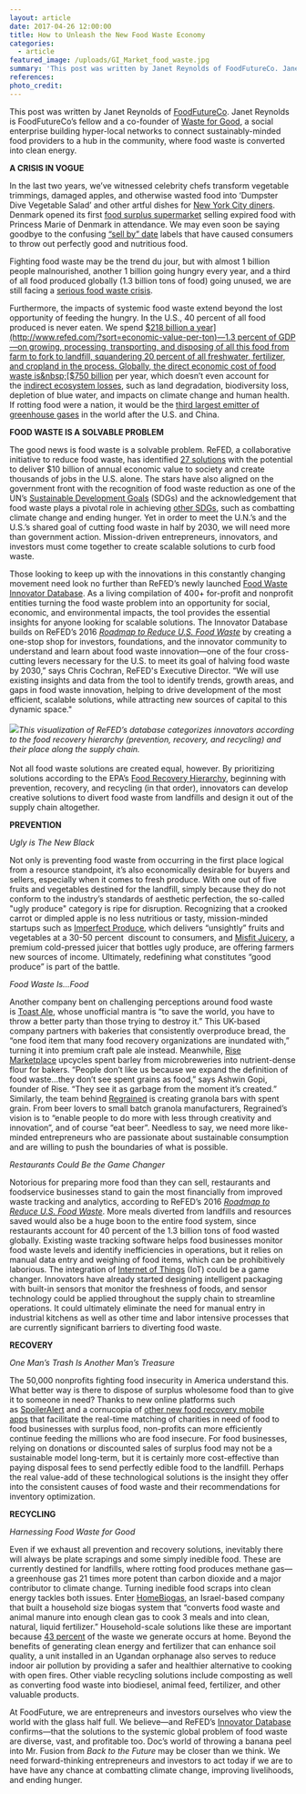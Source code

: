 ```yaml
---
layout: article
date: 2017-04-26 12:00:00
title: How to Unleash the New Food Waste Economy
categories:
  - article
featured_image: /uploads/GI_Market_food_waste.jpg
summary: 'This post was written by Janet Reynolds of FoodFutureCo. Janet Reynolds is FoodFutureCo’s fellow and a co-founder of Waste for Good, a social enterprise building hyper-local networks to connect sustainably-minded food providers to a hub in the community, where food waste is converted into clean energy.'
references:
photo_credit:
---
```



This post was written by Janet Reynolds of [FoodFutureCo](http://www.foodfuture.co/). Janet Reynolds is FoodFutureCo’s fellow and a co-founder of [Waste for Good](http://www.wasteforgood.com/), a social enterprise building hyper-local networks to connect sustainably-minded food providers to a hub in the community, where food waste is converted into clean energy.

**A CRISIS IN VOGUE**

In the last two years, we’ve witnessed celebrity chefs transform vegetable trimmings, damaged apples, and otherwise wasted food into ‘Dumpster Dive Vegetable Salad’ and other artful dishes for&nbsp;[New York City diners](https://www.nytimes.com/2015/04/01/dining/at-the-chef-dan-barbers-pop-up-wasted-bruised-and-misshapen-bits-are-dinner.html?_r=1). Denmark opened its first&nbsp;[food surplus supermarket](http://www.independent.co.uk/news/world/europe/denmark-food-waste-supermarket-we-food-copenhagen-surplus-produce-a6890621.html)&nbsp;selling expired food with Princess Marie of Denmark in attendance. We may even soon be saying goodbye to the confusing&nbsp;[“sell by” date](http://www.latimes.com/business/la-fi-sell-by-dates-20170220-story.html)&nbsp;labels that have caused consumers to throw out perfectly good and nutritious food.&nbsp;

Fighting food waste may be the trend du jour, but with almost 1 billion people malnourished, another 1 billion going hungry every year, and a third of all food produced globally (1.3 billion tons of food) going unused, we are still facing a&nbsp;[serious food waste crisis](http://www.un.org/sustainabledevelopment/sustainable-consumption-production/).

Furthermore, the impacts of systemic food waste extend beyond the lost opportunity of feeding the hungry. In the U.S., 40 percent of all food produced is never eaten. We spend&nbsp;[$218 billion a year](http://www.refed.com/?sort=economic-value-per-ton)—1.3 percent of GDP—on growing, processing, transporting, and disposing of all this food from farm to fork to landfill, squandering 20 percent of all freshwater, fertilizer, and cropland in the process. Globally, the direct economic cost of food waste is&nbsp;[$750 billion](http://www.fao.org/news/story/en/item/196402/icode/)&nbsp;per year, which doesn’t even account for the&nbsp;[indirect ecosystem losses](http://www.fao.org/nr/sustainability/food-loss-and-waste/en/), such as land degradation, biodiversity loss, depletion of blue water, and impacts on climate change and human health. If rotting food were a nation, it would be the&nbsp;[third largest emitter of greenhouse gases](https://champs123blog.files.wordpress.com/2016/09/sdg-target-12-3-progress-report_2016.pdf)&nbsp;in the world after the U.S. and China.

**FOOD WASTE IS A SOLVABLE PROBLEM**

The good news is food waste is a solvable problem. ReFED, a collaborative initiative to reduce food waste, has identified&nbsp;[27 solutions](http://www.refed.com/analysis?sort=economic-value-per-ton)&nbsp;with the potential to deliver $10 billion of annual economic value to society and create thousands of jobs in the U.S. alone. The stars have also aligned on the government front with the recognition of food waste reduction as one of the UN’s&nbsp;[Sustainable Development Goals](http://www.un.org/sustainabledevelopment/sustainable-consumption-production/)&nbsp;(SDGs) and the acknowledgement that food waste plays a pivotal role in achieving&nbsp;[other SDGs](https://sustainabledevelopment.un.org/), such as combatting climate change and ending hunger. Yet in order to meet the U.N.’s and the U.S.’s shared goal of cutting food waste in half by 2030, we will need more than government action. Mission-driven entrepreneurs, innovators, and investors must come together to create scalable solutions to curb food waste.&nbsp;

Those looking to keep up with the innovations in this constantly changing movement need look no further than ReFED’s newly launched&nbsp;[Food Waste Innovator Database](http://www.refed.com/tools/innovator-database/). As a living compilation of 400+ for-profit and nonprofit entities turning the food waste problem into an opportunity for social, economic, and environmental impacts, the tool provides the essential insights for anyone looking for scalable solutions. The Innovator Database builds on ReFED’s 2016&nbsp;*[Roadmap to Reduce U.S. Food Waste](http://www.refed.com/analysis?sort=economic-value-per-ton)*&nbsp;by creating a one-stop shop for investors, foundations, and the innovator community to understand and learn about food waste innovation—one of the four cross-cutting levers necessary for the U.S. to meet its goal of halving food waste by 2030,” says Chris Cochran, ReFED's Executive Director. “We will use existing insights and data from the tool to identify trends, growth areas, and gaps in food waste innovation, helping to drive development of the most efficient, scalable solutions, while attracting new sources of capital to this dynamic space."&nbsp;
<br>
<br>![](/uploads/versions/refed-food-waste-innovator-database---x----1226-519x---.jpeg)*This visualization of ReFED’s database categorizes innovators according to the food recovery hierarchy (prevention, recovery, and recycling) and their place along the supply chain.*
<br>
<br>Not all food waste solutions are created equal, however. By prioritizing solutions according to the EPA’s&nbsp;[Food Recovery Hierarchy](https://www.epa.gov/sustainable-management-food/how-prevent-wasted-food-through-source-reduction), beginning with prevention, recovery, and recycling (in that order), innovators can develop creative solutions to divert food waste from landfills and design it out of the supply chain altogether.&nbsp;

**PREVENTION**

*Ugly is The New Black*

Not only is preventing food waste from occurring in the first place logical from a resource standpoint, it’s also economically desirable for buyers and sellers, especially when it comes to fresh produce. With one out of five fruits and vegetables destined for the landfill, simply because they do not conform to the industry’s standards of aesthetic perfection, the so-called "ugly produce" category is ripe for disruption. Recognizing that a crooked carrot or dimpled apple is no less nutritious or tasty, mission-minded startups such as&nbsp;[Imperfect Produce](/content-hub/how-to-unleash-the-new-food-waste-economy), which delivers “unsightly” fruits and vegetables at a 30-50 percent &nbsp;discount to consumers, and&nbsp;[Misfit Juicery](http://misfitjuicery.co/), a premium cold-pressed juicer that bottles ugly produce, are offering farmers new sources of income. Ultimately, redefining what constitutes “good produce” is part of the battle.&nbsp;

*Food Waste Is…Food*

Another company bent on challenging perceptions around food waste is&nbsp;[Toast Ale](http://www.toastale.com/), whose unofficial mantra is “to save the world, you have to throw a better party than those trying to destroy it.” This UK-based company partners with bakeries that consistently overproduce bread, the “one food item that many food recovery organizations are inundated with,” turning it into premium craft pale ale instead. Meanwhile,&nbsp;[Rise Marketplace](http://www.riseproducts.co/)&nbsp;upcycles spent barley from microbreweries into nutrient-dense flour for bakers. “People don’t like us because we expand the definition of food waste…they don’t see spent grains as food,” says Ashwin Gopi, founder of Rise. “They see it as garbage from the moment it’s created.” Similarly, the team behind&nbsp;[Regrained](https://www.regrained.com/)&nbsp;is creating granola bars with spent grain. From beer lovers to small batch granola manufacturers, Regrained’s vision is to “enable people to do more with less through creativity and innovation”, and of course “eat beer”. Needless to say, we need more like-minded entrepreneurs who are passionate about sustainable consumption and are willing to push the boundaries of what is possible.&nbsp;

*Restaurants Could Be the Game Changer*

Notorious for preparing more food than they can sell, restaurants and foodservice businesses stand to gain the most financially from improved waste tracking and analytics, according to ReFED’s 2016&nbsp;*[Roadmap to Reduce U.S. Food Waste](http://www.refed.com/analysis?sort=economic-value-per-ton)*. More meals diverted from landfills and resources saved would also be a huge boon to the entire food system, since restaurants account for 40 percent of the 1.3 billion tons of food wasted globally. Existing waste tracking software helps food businesses monitor food waste levels and identify inefficiencies in operations, but it relies on manual data entry and weighing of food items, which can be prohibitively laborious. The integration of&nbsp;[Internet of Things](http://www.foodsafetynews.com/2017/03/4-ways-iot-is-supporting-the-food-industry/#.WQDNaVPyuHp)&nbsp;(IoT) could be a game changer. Innovators have already started designing intelligent packaging with built-in sensors that monitor the freshness of foods, and sensor technology could be applied throughout the supply chain to streamline operations. It could ultimately eliminate the need for manual entry in industrial kitchens as well as other time and labor intensive processes that are currently significant barriers to diverting food waste.

**RECOVERY**

*One Man’s Trash Is Another Man’s Treasure*

The 50,000 nonprofits fighting food insecurity in America understand this. What better way is there to dispose of surplus wholesome food than to give it to someone in need? Thanks to new online platforms such as&nbsp;[SpoilerAlert](https://www.spoileralert.com/)&nbsp;and a cornucopia of&nbsp;[other new food recovery mobile apps](https://www.theguardian.com/sustainable-business/2017/feb/06/food-waste-apps-global-technology-leftovers-landfill)&nbsp;that facilitate the real-time matching of charities in need of food to food businesses with surplus food, non-profits can more efficiently continue feeding the millions who are food insecure. For food businesses, relying on donations or discounted sales of surplus food may not be a sustainable model long-term, but it is certainly more cost-effective than paying disposal fees to send perfectly edible food to the landfill. Perhaps the real value-add of these technological solutions is the insight they offer into the consistent causes of food waste and their recommendations for inventory optimization.&nbsp;

**RECYCLING**

*Harnessing Food Waste for Good*

Even if we exhaust all prevention and recovery solutions, inevitably there will always be plate scrapings and some simply inedible food. These are currently destined for landfills, where rotting food produces methane gas—a greenhouse gas 21 times more potent than carbon dioxide and a major contributor to climate change. Turning inedible food scraps into clean energy tackles both issues. Enter&nbsp;[HomeBiogas](https://homebiogas.com/how-homebiogas-works), an Israel-based company that built a household size biogas system that “converts food waste and animal manure into enough clean gas to cook 3 meals and into clean, natural, liquid fertilizer.” Household-scale solutions like these are important because&nbsp;[43 percent](https://www.refed.com/?sort=economic-value-per-ton)&nbsp;of the waste we generate occurs at home. Beyond the benefits of generating clean energy and fertilizer that can enhance soil quality, a unit installed in an Ugandan orphanage also serves to reduce indoor air pollution by providing a safer and healthier alternative to cooking with open fires. Other viable recycling solutions include composting as well as converting food waste into biodiesel, animal feed, fertilizer, and other valuable products.

At FoodFuture, we are entrepreneurs and investors ourselves who view the world with the glass half full. We believe—and ReFED’s [Innovator Database](http://www.refed.com/tools/innovator-database/) confirms—that the solutions to the systemic global problem of food waste are diverse, vast, and profitable too. Doc’s world of throwing a banana peel into Mr. Fusion from&nbsp;*Back to the Future*&nbsp;may be closer than we think. We need forward-thinking entrepreneurs and investors to act today if we are to have have any chance at combatting climate change, improving livelihoods, and ending hunger.&nbsp;